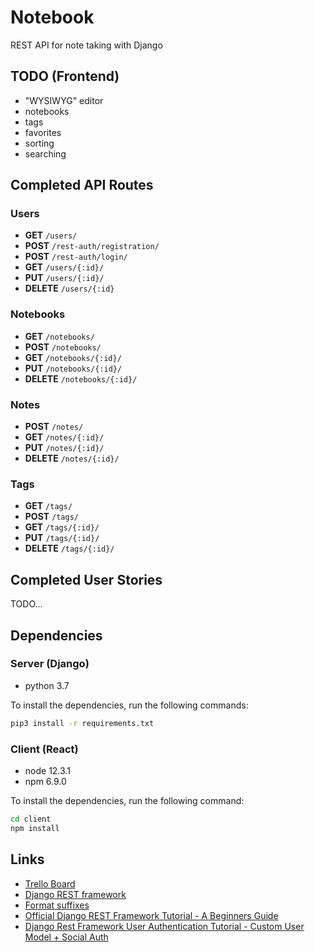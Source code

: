 # Notebook

REST API for note taking with Django

## TODO (Frontend)

* "WYSIWYG" editor
* notebooks
* tags
* favorites
* sorting
* searching

## Completed API Routes

### Users
* **GET** `/users/`
* **POST** `/rest-auth/registration/`
* **POST** `/rest-auth/login/`
* **GET** `/users/{:id}/`
* **PUT** `/users/{:id}/`
* **DELETE** `/users/{:id}`

### Notebooks
* **GET** `/notebooks/`
* **POST** `/notebooks/`
* **GET** `/notebooks/{:id}/`
* **PUT** `/notebooks/{:id}/`
* **DELETE** `/notebooks/{:id}/`

### Notes
* **POST** `/notes/`
* **GET** `/notes/{:id}/`
* **PUT** `/notes/{:id}/`
* **DELETE** `/notes/{:id}/`

### Tags
* **GET** `/tags/`
* **POST** `/tags/`
* **GET** `/tags/{:id}/`
* **PUT** `/tags/{:id}/`
* **DELETE** `/tags/{:id}/`

## Completed User Stories

TODO...

## Dependencies

### Server (Django)

* python 3.7

To install the dependencies, run the following commands:

```bash
pip3 install -r requirements.txt
```

### Client (React)

* node 12.3.1
* npm 6.9.0

To install the dependencies, run the following command:

```bash
cd client
npm install
```

## Links
* [Trello Board](https://trello.com/b/kUy04psi/notebook)
* [Django REST framework](https://www.django-rest-framework.org/)
* [Format suffixes](https://www.django-rest-framework.org/api-guide/format-suffixes/)
* [Official Django REST Framework Tutorial - A Beginners Guide](https://wsvincent.com/official-django-rest-framework-tutorial-beginners-guide/)
* [Django Rest Framework User Authentication Tutorial - Custom User Model + Social Auth](https://wsvincent.com/django-rest-framework-user-authentication-tutorial/)
